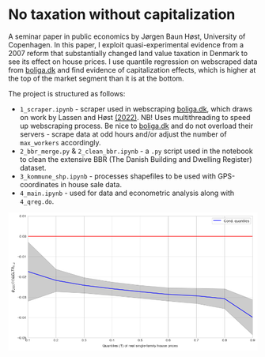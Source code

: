 # No taxation without capitalization

A seminar paper in public economics by Jørgen Baun Høst, University of Copenhagen. In this paper, I exploit quasi-experimental evidence from a 2007 reform that substantially changed land value taxation in Denmark to see its effect on house prices. I use quantile regression on webscraped data from [boliga.dk](https://www.boliga.dk/) and find evidence of capitalization effects, which is higher at the top of the market segment than it is at the bottom.

The project is structured as follows:

- ``1_scraper.ipynb`` - scraper used in webscraping [boliga.dk](https://www.boliga.dk/), which draws on work by Lassen and Høst [(2022)](https://github.com/jorgenhost/Liar_liar_pants_on_fire). NB! Uses multithreading to speed up webscraping process. Be nice to [boliga.dk](https://www.boliga.dk/) and do not overload their servers - scrape data at odd hours and/or adjust the number of ``max_workers`` accordingly.
- ``2_bbr_merge.py`` & ``2_clean_bbr.ipynb`` - a ``.py`` script used in the notebook to clean the extensive BBR (The Danish Building and Dwelling Register) dataset. 
- ``3_kommune_shp.ipynb`` - processes shapefiles to be used with GPS-coordinates in house sale data.
- ``4_main.ipynb`` - used for data and econometric analysis along with ``4_qreg.do``. 

![main_res](figs/fig_quant_reg_res.png "Quantile treatment effects of land tax reform on house prices")
